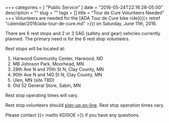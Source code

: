 +++
categories = [ "Public Service" ]
date = "2016-05-24T22:16:28-05:00"
description = ""
slug = ""
tags = []
title = "Tour de Cure Volunteers Needed"
+++
Volunteers are needed for the
[ADA Tour de Cure bike ride]({{< relref "calendar/2016/ada-tour-de-cure.md" >}})
on Saturday, June 11th, 2016.

There are 6 rest stops and 2 or 3 SAG (safety and
gear) vehicles currently planned. The primary need is for the 6 rest
stop volunteers.
<!--more-->
Rest stops will be located at:

1. Harwood Community Center, Harwood, ND
2. MB Johnson Park, Moorhead, MN
3. 28th Ave N and 70th St N, Clay County, MN
4. 90th Ave N and 140 St N, Clay County, MN
5. Ulen, MN (site TBD)
6. Old 52 General Store, Sabin, MN

Rest stop operating times will vary.

Rest stop volunteers should  <a href="http://goo.gl/forms/Hy845NgwpWSTwKL72" rel="nofollow">sign-up on-line</a>.  Rest stop operation times vary.

Please contact {{< mailto KD0IOE >}} if you have any questions.
